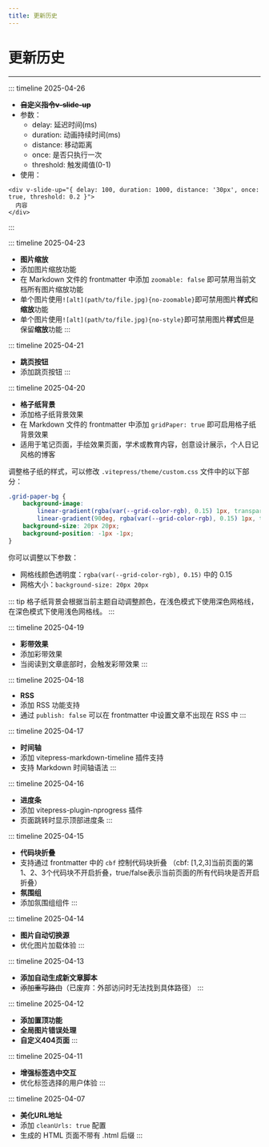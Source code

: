 ```yaml
---
title: 更新历史
---
```


# 更新历史

---

::: timeline 2025-04-26
- ~~**自定义指令v-slide-up**~~
- 参数：
  - delay: 延迟时间(ms)
  - duration: 动画持续时间(ms)
  - distance: 移动距离
  - once: 是否只执行一次
  - threshold: 触发阈值(0-1)
- 使用：
```vue
<div v-slide-up="{ delay: 100, duration: 1000, distance: '30px', once: true, threshold: 0.2 }">
  内容
</div>
```
:::

::: timeline 2025-04-23
- **图片缩放**
- 添加图片缩放功能
- 在 Markdown 文件的 frontmatter 中添加 `zoomable: false` 即可禁用当前文档所有图片缩放功能
- 单个图片使用`![alt](path/to/file.jpg){no-zoomable}`即可禁用图片**样式**和**缩放**功能
- 单个图片使用`![alt](path/to/file.jpg){no-style}`即可禁用图片**样式**但是保留**缩放**功能
:::

::: timeline 2025-04-21
- **跳页按钮**
- 添加跳页按钮
:::

::: timeline 2025-04-20
- **格子纸背景**
- 添加格子纸背景效果
- 在 Markdown 文件的 frontmatter 中添加 `gridPaper: true` 即可启用格子纸背景效果
- 适用于笔记页面，手绘效果页面，学术或教育内容，创意设计展示，个人日记风格的博客

调整格子纸的样式，可以修改 `.vitepress/theme/custom.css` 文件中的以下部分：

```css
.grid-paper-bg {
    background-image: 
        linear-gradient(rgba(var(--grid-color-rgb), 0.15) 1px, transparent 1px),
        linear-gradient(90deg, rgba(var(--grid-color-rgb), 0.15) 1px, transparent 1px);
    background-size: 20px 20px;
    background-position: -1px -1px;
}
```

你可以调整以下参数：
- 网格线颜色透明度：`rgba(var(--grid-color-rgb), 0.15)` 中的 0.15
- 网格大小：`background-size: 20px 20px`

::: tip
格子纸背景会根据当前主题自动调整颜色，在浅色模式下使用深色网格线，在深色模式下使用浅色网格线。
:::


::: timeline 2025-04-19
- **彩带效果**
- 添加彩带效果
- 当阅读到文章底部时，会触发彩带效果
:::

::: timeline 2025-04-18
- **RSS**
- 添加 RSS 功能支持
- 通过 `publish: false` 可以在 frontmatter 中设置文章不出现在 RSS 中
:::

::: timeline 2025-04-17
- **时间轴**
- 添加 vitepress-markdown-timeline 插件支持
- 支持 Markdown 时间轴语法
:::

::: timeline 2025-04-16
- **进度条**
- 添加 vitepress-plugin-nprogress 插件
- 页面跳转时显示顶部进度条
:::

::: timeline 2025-04-15
- **代码块折叠**
- 支持通过 frontmatter 中的 `cbf` 控制代码块折叠 （cbf: [1,2,3]当前页面的第1、2、3个代码块不开启折叠，true/false表示当前页面的所有代码块是否开启折叠）
- **氛围组**
- 添加氛围组组件
:::

::: timeline 2025-04-14
- **图片自动切换源**
- 优化图片加载体验
:::

::: timeline 2025-04-13
- **添加自动生成新文章脚本**
- ~~添加重写路由~~（已废弃：外部访问时无法找到具体路径）
:::

::: timeline 2025-04-12
- **添加置顶功能**
- **全局图片错误处理**
- **自定义404页面**
:::

::: timeline 2025-04-11
- **增强标签选中交互**
- 优化标签选择的用户体验
:::

::: timeline 2025-04-07
- **美化URL地址**
- 添加 `cleanUrls: true` 配置
- 生成的 HTML 页面不带有 .html 后缀
:::